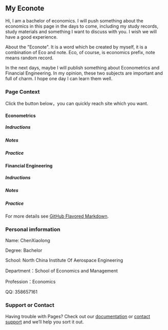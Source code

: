 ## My Econote

Hi, I am a bachelor of economics. I will push something about the economics in this page in the days to come, including my study records, study materials and something I want to discuss with you. I wish we will have a good experience.

About the "Econote". It is a word which be created by myself, it is a combination of Eco and note. Eco, of course, is economics prefix, note means random record. 

In the next days, maybe I will publish something about Econometrics and Financial Engineering. In my opinion, these two subjects are important and full of charm. I hope one day I can learn them well.

### Page Context

Click the button below，you can quickly reach site which you want.

#### Econometrics

##### Indructions

##### Notes

##### Practice

#### Financial Engineering

##### Indructions

##### Notes

##### Practice

For more details see [GitHub Flavored Markdown](https://guides.github.com/features/mastering-markdown/).

### Personal imformation
Name: ChenXiaolong

Degree: Bachelor

School: North China Institute Of Aerospace Engineering

Department：School of Economics and Management

Profession：Economics

QQ: 358657161

### Support or Contact

Having trouble with Pages? Check out our [documentation](https://help.github.com/categories/github-pages-basics/) or [contact support](https://github.com/contact) and we’ll help you sort it out.
